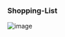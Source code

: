 ### Shopping-List
![image](https://user-images.githubusercontent.com/116656797/199751055-5052bf6a-86d1-4d95-b272-81111a246d4f.png)
